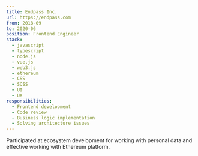 ```yaml
---
title: Endpass Inc.
url: https://endpass.com
from: 2018-09
to: 2020-06
position: Frontend Engineer
stack:
  - javascript
  - typescript
  - node.js
  - vue.js
  - web3.js
  - ethereum
  - CSS
  - SCSS
  - UI
  - UX
responsibilities:
  - Frontend development
  - Code review
  - Business logic implementation
  - Solving architecture issues
---
```


Participated at ecosystem development for working with personal data and effective
working with Ethereum platform.
